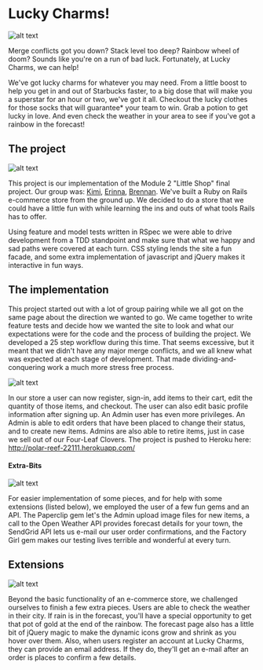 # Lucky Charms!
![alt text](https://lh3.googleusercontent.com/-zAfzSjPn97Y/VuGzalr5HYI/AAAAAAAAC84/Euuhylif5zw/s638-Ic42/Screen%252520Shot%2525202016-03-10%252520at%25252010.16.16%252520AM.png "Lucky Charms")

Merge conflicts got you down? Stack level too deep? Rainbow wheel of doom? Sounds like you're on a run of bad luck. Fortunately, at Lucky Charms, we can help!

We've got lucky charms for whatever you may need. From a little boost to help you get in and out of Starbucks faster, to a big dose that will make you a superstar for an hour or two, we've got it all. Checkout the lucky clothes for those socks that will guarantee* your team to win. Grab a potion to get lucky in love. And even check the weather in your area to see if you've got a rainbow in the forecast!


## The project
![alt text](https://lh3.googleusercontent.com/-E3JGWuYBILA/VuGza5HlblI/AAAAAAAAC9I/-j3krOmogRE/s912-Ic42/Screen%252520Shot%2525202016-03-10%252520at%25252010.16.29%252520AM.png "They'll magically make you lucky!")

This project is our implementation of the Module 2 "Little Shop" final project. Our group was: [Kimi](https://github.com/ksk5280), [Erinna](https://github.com/erinnachen), [Brennan](https://github.com/brennanholtzclaw).
We've built a Ruby on Rails e-commerce store from the ground up. We decided to do a store that we could have a little fun with while learning the ins and outs of what tools Rails has to offer.

Using feature and model tests written in RSpec we were able to drive development from a TDD standpoint and make sure that what we happy and sad paths were covered at each turn. CSS styling lends the site a fun facade, and some extra implementation of javascript and jQuery makes it interactive in fun ways.


## The implementation

This project started out with a lot of group pairing while we all got on the same page about the direction we wanted to go. We came together to write feature tests and decide how we wanted the site to look and what our expectations were for the code and the process of building the project. We developed a 25 step workflow during this time. That seems excessive, but it meant that we didn't have any major merge conflicts, and we all knew what was expected at each stage of development. That made dividing-and-conquering work a much more stress free process.


![alt text](https://lh3.googleusercontent.com/-AZOQnFlQdMs/VuGzbVVZLXI/AAAAAAAAC9I/nUNteLz58Dc/s640-Ic42/Screen%252520Shot%2525202016-03-10%252520at%25252010.17.21%252520AM.png "Edit your cart information")

In our store a user can now register, sign-in, add items to their cart, edit the quantity of those items, and checkout. The user can also edit basic profile information after signing up.
An Admin user has even more privileges. An Admin is able to edit orders that have been placed to change their status, and to create new items. Admins are also able to retire items, just in case we sell out of our Four-Leaf Clovers.
The project is pushed to Heroku here: http://polar-reef-22111.herokuapp.com/

#### Extra-Bits

![alt text](https://lh3.googleusercontent.com/-WLW_ZDPvKvA/VuGzbzcweUI/AAAAAAAAC9I/LqXLuspmB78/s912-Ic42/Screen%252520Shot%2525202016-03-10%252520at%25252010.17.55%252520AM.png "Maybe we'll just put those back...")

For easier implementation of some pieces, and for help with some extensions (listed below), we employed the user of a few fun gems and an API. The Paperclip gem let's the Admin upload image files for new items, a call to the Open Weather API provides forecast details for your town, the SendGrid API lets us e-mail our user order confirmations, and the Factory Girl gem makes our testing lives terrible and wonderful at every turn.

## Extensions

![alt text](https://lh3.googleusercontent.com/-4Qran4LP5Fo/VuGzaLLKP_I/AAAAAAAAC80/RziwROwibQ4/s912-Ic42/Screen%252520Shot%2525202016-03-10%252520at%2525209.46.29%252520AM.jpg "What's the weather like?")

Beyond the basic functionality of an e-commerce store, we challenged ourselves to finish a few extra pieces. Users are able to check the weather in their city. If rain is in the forecast, you'll have a special opportunity to get that pot of gold at the end of the rainbow. The forecast page also has a little bit of jQuery magic to make the dynamic icons grow and shrink as you hover over them. Also, when users register an account at Lucky Charms, they can provide an email address. If they do, they'll get an e-mail after an order is places to confirm a few details.
